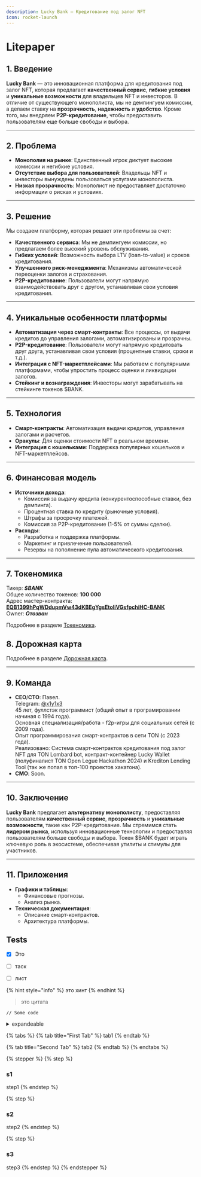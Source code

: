 ```yaml
---
description: Lucky Bank — Кредитование под залог NFT
icon: rocket-launch
---
```


# Litepaper

## **1. Введение**

**Lucky Bank** — это инновационная платформа для кредитования под залог NFT, которая предлагает **качественный сервис**, **гибкие условия** и **уникальные возможности** для владельцев NFT и инвесторов. В отличие от существующего монополиста, мы не демпингуем комиссии, а делаем ставку на **прозрачность**, **надежность** и **удобство**. Кроме того, мы внедряем **P2P-кредитование**, чтобы предоставить пользователям еще больше свободы и выбора.

***

## **2. Проблема**

* **Монополия на рынке**: Единственный игрок диктует высокие комиссии и негибкие условия.
* **Отсутствие выбора для пользователей**: Владельцы NFT и инвесторы вынуждены пользоваться услугами монополиста.
* **Низкая прозрачность**: Монополист не предоставляет достаточно информации о рисках и условиях.

***

## **3. Решение**

Мы создаем платформу, которая решает эти проблемы за счет:

* **Качественного сервиса**: Мы не демпингуем комиссии, но предлагаем более высокий уровень обслуживания.
* **Гибких условий**: Возможность выбора LTV (loan-to-value) и сроков кредитования.
* **Улучшенного риск-менеджмента**: Механизмы автоматической переоценки залогов и страхования.
* **P2P-кредитование**: Пользователи могут напрямую взаимодействовать друг с другом, устанавливая свои условия кредитования.

***

## **4. Уникальные особенности платформы**

* **Автоматизация через смарт-контракты**: Все процессы, от выдачи кредитов до управления залогами, автоматизированы и прозрачны.
* **P2P-кредитование**: Пользователи могут напрямую кредитовать друг друга, устанавливая свои условия (процентные ставки, сроки и т.д.).
* **Интеграция с NFT-маркетплейсами**: Мы работаем с популярными платформами, чтобы упростить процесс оценки и ликвидации залогов.
* **Стейкинг и вознаграждения**: Инвесторы могут зарабатывать на стейкинге токенов $BANK.

***

## **5. Технология**

* **Смарт-контракты**: Автоматизация выдачи кредитов, управления залогами и расчетов.
* **Оракулы**: Для оценки стоимости NFT в реальном времени.
* **Интеграция с кошельками**: Поддержка популярных кошельков и NFT-маркетплейсов.

***

## **6. Финансовая модель**

* **Источники дохода**:
  * Комиссия за выдачу кредита (конкурентоспособные ставки, без демпинга).
  * Процентная ставка по кредиту (рыночные условия).
  * Штрафы за просрочку платежей.
  * Комиссия за P2P-кредитование (1-5% от суммы сделки).
* **Расходы**:
  * Разработка и поддержка платформы.
  * Маркетинг и привлечение пользователей.
  * Резервы на пополнение пула автоматического кредитования.

***

## **7. Токеномика**

Тикер: _**$BANK**_\
Общее количество токенов: **100 000**\
Адрес мастер-контракта: [**EQB1399hPqWDdupmVw43dKBEgYgsEtoliVGsfpchiHC-BANK**](https://tonviewer.com/EQB1399hPqWDdupmVw43dKBEgYgsEtoliVGsfpchiHC-BANK)\
Owner: _**Отозван**_

Подробнее в разделе [Токеномика](tokenomiks.md).

## **8. Дорожная карта**

Подробнее в разделе [Дорожная карта](roadmap.md).

***

## **9. Команда**

* **CEO**/**CTO**: Павел.\
  Telegram: [@x1y1x3](https://t.me/x1y1x3)\
  45 лет, фуллстэк программист (общий опыт в програмировании начиная с 1994 года).\
  Основная специализация/работа - f2p-игры для социальных сетей (с 2009 года).\
  Опыт программирования смарт-контрактов в сети TON (с 2023 года).\
  Реализовано: Система смарт-контрактов кредитования под залог NFT для TON Lombard bot, контракт-контейнер Lucky Wallet (полуфиналист TON Open Legue Hackathon 2024) и Krediton Lending Tool (так же попал в топ-100 проектов хакатона).
* **CMO**: Soon.

***

## **10. Заключение**

**Lucky Bank** предлагает **альтернативу монополисту**, предоставляя пользователям **качественный сервис**, **прозрачность** и **уникальные возможности**, такие как P2P-кредитование. Мы стремимся стать **лидером рынка**, используя инновационные технологии и предоставляя пользователям больше свободы и выбора. Токен $BANK будет играть ключевую роль в экосистеме, обеспечивая утилиты и стимулы для участников.

***

## **11. Приложения**

* **Графики и таблицы**:
  * Финансовые прогнозы.
  * Анализ рынка.
* **Техническая документация**:
  * Описание смарт-контрактов.
  * Архитектура платформы.





## Tests



* [x] Это
* [ ] таск
* [ ] лист



{% hint style="info" %}
это хинт
{% endhint %}



> это цитата



```
// Some code
```



<details>

<summary>expandeable</summary>

op-op-op

</details>



{% tabs %}
{% tab title="First Tab" %}
tab1
{% endtab %}

{% tab title="Second Tab" %}
tab2
{% endtab %}
{% endtabs %}



{% stepper %}
{% step %}
### s1

step1
{% endstep %}

{% step %}
### s2

step2
{% endstep %}

{% step %}
### s3

step3
{% endstep %}
{% endstepper %}
